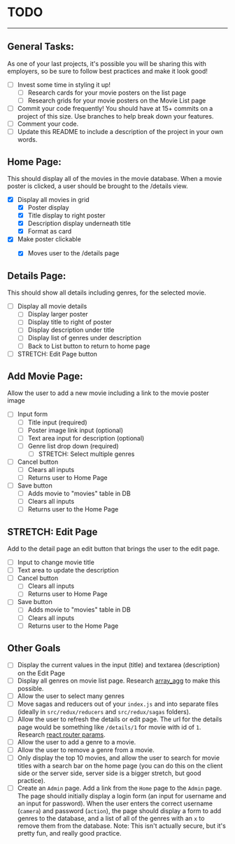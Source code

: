 # TODO
------
## General Tasks:
As one of your last projects, it's possible you will be sharing this with employers, so be sure to follow best practices and make it look good!

- [ ] Invest some time in styling it up!
    - [ ] Research cards for your movie posters on the list page
    - [ ] Research grids for your movie posters on the Movie List page
- [ ] Commit your code frequently! You should have at 15+ commits on a project of this size. Use branches to help break down your features.
- [ ] Comment your code.
- [ ] Update this README to include a description of the project in your own words.

## Home Page:
This should display all of the movies in the movie database. When a movie poster is clicked, a user should be brought to the /details view.

- [X] Display all movies in grid
    - [X] Poster display
    - [X] Title display to right poster
    - [X] Description display underneath title
    - [X] Format as card
- [x] Make poster clickable
    - [X] Moves user to the /details page


## Details Page:
This should show all details including genres, for the selected movie.

- [ ] Display all movie details
    - [ ] Display larger poster
    - [ ] Display title to right of poster
    - [ ] Display description under title
    - [ ] Display list of genres under description
    - [ ] Back to List button to return to home page
- [ ] STRETCH: Edit Page button

## Add Movie Page:
Allow the user to add a new movie including a link to the movie poster image

- [ ] Input form
    - [ ] Title input (required)
    - [ ] Poster image link input (optional)
    - [ ] Text area input for description (optional)
    - [ ] Genre list drop down (required)
        - [ ] STRETCH: Select multiple genres
- [ ] Cancel button
    - [ ] Clears all inputs
    - [ ] Returns user to Home Page
- [ ] Save button
    - [ ] Adds movie to "movies" table in DB
    - [ ] Clears all inputs
    - [ ] Returns user to the Home Page 

## STRETCH: Edit Page
Add to the detail page an edit button that brings the user to the edit page.

- [ ] Input to change movie title
- [ ] Text area to update the description
- [ ] Cancel button
    - [ ] Clears all inputs
    - [ ] Returns user to Home Page
- [ ] Save button
    - [ ] Adds movie to "movies" table in DB
    - [ ] Clears all inputs
    - [ ] Returns user to the Home Page 

## Other Goals

- [ ] Display the current values in the input (title) and textarea (description) on the Edit Page
- [ ] Display all genres on movie list page. Research [array_agg](https://stackoverflow.com/questions/43458174/how-to-save-and-return-javascript-object-with-subarray-in-normalized-sql) to make this possible.
- [ ] Allow the user to select many genres
- [ ] Move sagas and reducers out of your `index.js` and into separate files (ideally in `src/redux/reducers` and `src/redux/sagas` folders).
- [ ] Allow the user to refresh the details or edit page. The url for the details page would be something like `/details/1` for movie with id of `1`. Research [react router params](https://reacttraining.com/react-router/web/example/url-params).
- [ ] Allow the user to add a genre to a movie.
- [ ] Allow the user to remove a genre from a movie.
- [ ] Only display the top 10 movies, and allow the user to search for movie titles with a search bar on the home page (you can do this on the client side or the server side, server side is a bigger stretch, but good practice).
- [ ] Create an `Admin` page. Add a link from the `Home` page to the `Admin` page. The page should initially display a login form (an input for username and an input for password). When the user enters the correct username (`camera`) and password (`action`), the page should display a form to add genres to the database, and a list of all of the genres with an `x` to remove them from the database. Note: This isn't actually secure, but it's pretty fun, and really good practice.